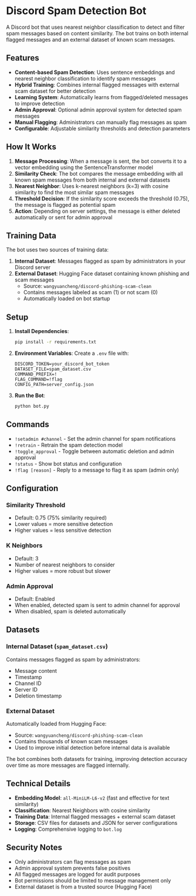 # Discord Spam Detection Bot

A Discord bot that uses nearest neighbor classification to detect and filter spam messages based on content similarity. The bot trains on both internal flagged messages and an external dataset of known scam messages.

## Features

- **Content-based Spam Detection**: Uses sentence embeddings and nearest neighbor classification to identify spam messages
- **Hybrid Training**: Combines internal flagged messages with external scam dataset for better detection
- **Learning System**: Automatically learns from flagged/deleted messages to improve detection
- **Admin Approval**: Optional admin approval system for detected spam messages
- **Manual Flagging**: Administrators can manually flag messages as spam
- **Configurable**: Adjustable similarity thresholds and detection parameters

## How It Works

1. **Message Processing**: When a message is sent, the bot converts it to a vector embedding using the SentenceTransformer model
2. **Similarity Check**: The bot compares the message embedding with all known spam messages from both internal and external datasets
3. **Nearest Neighbor**: Uses k-nearest neighbors (k=3) with cosine similarity to find the most similar spam messages
4. **Threshold Decision**: If the similarity score exceeds the threshold (0.75), the message is flagged as potential spam
5. **Action**: Depending on server settings, the message is either deleted automatically or sent for admin approval

## Training Data

The bot uses two sources of training data:

1. **Internal Dataset**: Messages flagged as spam by administrators in your Discord server
2. **External Dataset**: Hugging Face dataset containing known phishing and scam messages
   - Source: `wangyuancheng/discord-phishing-scam-clean`
   - Contains messages labeled as scam (1) or not scam (0)
   - Automatically loaded on bot startup

## Setup

1. **Install Dependencies**:
   ```bash
   pip install -r requirements.txt
   ```

2. **Environment Variables**:
   Create a `.env` file with:
   ```
   DISCORD_TOKEN=your_discord_bot_token
   DATASET_FILE=spam_dataset.csv
   COMMAND_PREFIX=!
   FLAG_COMMAND=!flag
   CONFIG_PATH=server_config.json
   ```

3. **Run the Bot**:
   ```bash
   python bot.py
   ```

## Commands

- `!setadmin #channel` - Set the admin channel for spam notifications
- `!retrain` - Retrain the spam detection model
- `!toggle_approval` - Toggle between automatic deletion and admin approval
- `!status` - Show bot status and configuration
- `!flag [reason]` - Reply to a message to flag it as spam (admin only)

## Configuration

### Similarity Threshold
- Default: 0.75 (75% similarity required)
- Lower values = more sensitive detection
- Higher values = less sensitive detection

### K Neighbors
- Default: 3
- Number of nearest neighbors to consider
- Higher values = more robust but slower

### Admin Approval
- Default: Enabled
- When enabled, detected spam is sent to admin channel for approval
- When disabled, spam is deleted automatically

## Datasets

### Internal Dataset (`spam_dataset.csv`)
Contains messages flagged as spam by administrators:
- Message content
- Timestamp
- Channel ID
- Server ID
- Deletion timestamp

### External Dataset
Automatically loaded from Hugging Face:
- Source: `wangyuancheng/discord-phishing-scam-clean`
- Contains thousands of known scam messages
- Used to improve initial detection before internal data is available

The bot combines both datasets for training, improving detection accuracy over time as more messages are flagged internally.

## Technical Details

- **Embedding Model**: `all-MiniLM-L6-v2` (fast and effective for text similarity)
- **Classification**: Nearest Neighbors with cosine similarity
- **Training Data**: Internal flagged messages + external scam dataset
- **Storage**: CSV files for datasets and JSON for server configurations
- **Logging**: Comprehensive logging to `bot.log`

## Security Notes

- Only administrators can flag messages as spam
- Admin approval system prevents false positives
- All flagged messages are logged for audit purposes
- Bot permissions should be limited to message management only
- External dataset is from a trusted source (Hugging Face)